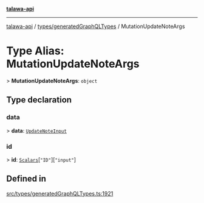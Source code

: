 [**talawa-api**](../../../README.md)

***

[talawa-api](../../../modules.md) / [types/generatedGraphQLTypes](../README.md) / MutationUpdateNoteArgs

# Type Alias: MutationUpdateNoteArgs

\> **MutationUpdateNoteArgs**: `object`

## Type declaration

### data

\> **data**: [`UpdateNoteInput`](UpdateNoteInput.md)

### id

\> **id**: [`Scalars`](Scalars.md)\[`"ID"`\]\[`"input"`\]

## Defined in

[src/types/generatedGraphQLTypes.ts:1921](https://github.com/PalisadoesFoundation/talawa-api/blob/039b0f127fb8caa46d57186ab4b3bb27fe150903/src/types/generatedGraphQLTypes.ts#L1921)
